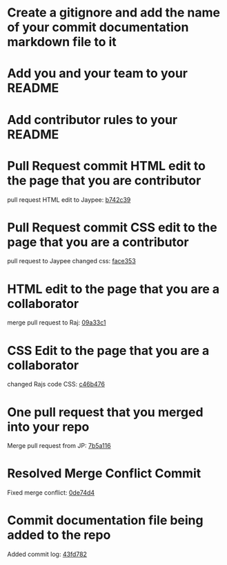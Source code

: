 # Create a gitignore and add the name of your commit documentation markdown file to it
# Add you and your team to your README
# Add contributor rules to your README
# Pull Request commit HTML edit to the page that you are contributor
pull request HTML edit to Jaypee: [b742c39](https://github.com/13retonnian/cpnt-201-A4-Jaypee/commit/b742c392cce61c082e691f7c7ed9e67ea37591a7)
# Pull Request commit CSS edit to the page that you are a contributor
pull request to Jaypee changed css: [face353](https://github.com/13retonnian/cpnt-201-A4-Jaypee/commit/face3537a78c7d90209b0930413c36998b6bf32b)
# HTML edit to the page that you are a collaborator
merge pull request to Raj: [09a33c1](https://github.com/Raj-Hunjan/cpnt-201-a4-raj/commit/09a33c1563b6a6f0a09f66cb1b7cd73cf729d253)
# CSS Edit to the page that you are a collaborator
changed Rajs code CSS: [c46b476](https://github.com/Raj-Hunjan/cpnt-201-a4-raj/commit/c46b4766114358ff7160897e1dfd1b9c454f7e72)
# One pull request that you merged into your repo
Merge pull request from JP: [7b5a116](https://github.com/13retonnian/cpnt201-a4-chris/commit/7b5a116e94e0489ff0e290dad4997e8160d7c780)
# Resolved Merge Conflict Commit
Fixed merge conflict: [0de74d4](https://github.com/13retonnian/cpnt201-a4-chris/commit/0de74d4094622db768d231926808831f2cfa7c68)
# Commit documentation file being added to the repo
Added commit log: [43fd782](https://github.com/13retonnian/cpnt201-a4-chris/commit/43fd782d4bf1cfdea2d65af35290deede60dade6)